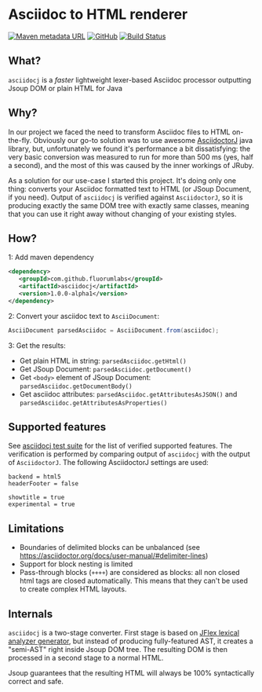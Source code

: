 # Asciidoc to HTML renderer


[![Maven metadata URL](https://img.shields.io/maven-metadata/v/http/oss.sonatype.org/content/groups/public/com/github/fluorumlabs/asciidocj/maven-metadata.xml.svg)](https://oss.sonatype.org/content/groups/public/com/github/fluorumlabs/asciidocj/) 
[![GitHub](https://img.shields.io/github/license/fluorumlabs/asciidocj.svg)](https://github.com/fluorumlabs/asciidocj/blob/master/LICENSE)
 [![Build Status](https://travis-ci.com/fluorumlabs/asciidocj.svg?branch=master)](https://travis-ci.com/fluorumlabs/asciidocj) 

## What?

`asciidocj` is a _faster_ lightweight lexer-based Asciidoc processor
outputting Jsoup DOM or plain HTML for Java

## Why?

In our project we faced the need to transform Asciidoc files to HTML on-the-fly. Obviously our go-to solution was to use
awesome [AsciidoctorJ](https://github.com/asciidoctor/asciidoctorj) java library, but, unfortunately we found it's performance
a bit dissatisfying: the very basic conversion was measured to run for more than 500 ms (yes, half a second), and the most of this 
was caused by the inner workings of JRuby.

As a solution for our use-case I started this project. It's doing only one thing: converts your Asciidoc formatted text to 
HTML (or JSoup Document, if you need). Output of `asciidocj` is verified against `AsciidoctorJ`, so it is producing exactly the
same DOM tree with exactly same classes, meaning that you can use it right away without changing of your existing styles.

## How?

1: Add maven dependency

```xml
<dependency>
   <groupId>com.github.fluorumlabs</groupId>
   <artifactId>asciidocj</artifactId>
   <version>1.0.0-alpha1</version>
</dependency>
```

2: Convert your asciidoc text to `AsciiDocument`: 

```java
AsciiDocument parsedAsciidoc = AsciiDocument.from(asciidoc);
``` 

3: Get the results:
   - Get plain HTML in string: `parsedAsciidoc.getHtml()`
   - Get JSoup Document: `parsedAsciidoc.getDocument()`
   - Get `<body>` element of JSoup Document: `parsedAsciidoc.getDocumentBody()`
   - Get asciidoc attributes: `parsedAsciidoc.getAttributesAsJSON()` and `parsedAsciidoc.getAttributesAsProperties()`

## Supported features

See [asciidocj test suite](https://github.com/fluorumlabs/asciidocj/tree/master/src/test/resources/com/github/fluorumlabs/asciidocj/tests) 
for the list of verified supported features. The verification is performed by comparing output of `asciidocj` with the output of
`AsciidoctorJ`. The following AsciidoctorJ settings are used: 
```
backend = html5
headerFooter = false

showtitle = true
experimental = true
```

## Limitations

- Boundaries of delimited blocks can be unbalanced (see https://asciidoctor.org/docs/user-manual/#delimiter-lines)
- Support for block nesting is limited
- Pass-through blocks (`++++`) are considered as blocks: all non closed html tags are closed automatically. This means that they
  can't be used to create complex HTML layouts.

## Internals

`asciidocj` is a two-stage converter. First stage is based on [JFlex lexical analyzer generator](http://www.jflex.de/), but instead of producing fully-featured
AST, it creates a "semi-AST" right inside Jsoup DOM tree. The resulting DOM is then processed in a second stage to a normal HTML.

Jsoup guarantees that the resulting HTML will always be 100% syntactically correct and safe.   
